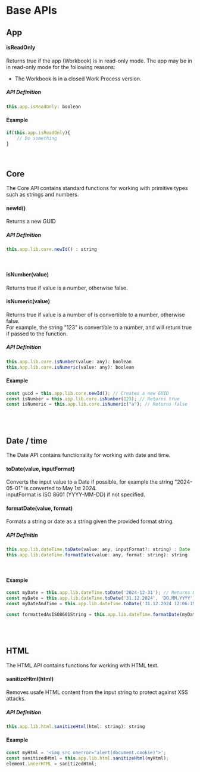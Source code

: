 # Base APIs

## App

#### isReadOnly
Returns true if the app (Workbook) is in read-only mode. The app may be in in read-only mode for the following reasons:  
- The Workbook is in a closed Work Process version.

##### API Definition
```javascript
this.app.isReadOnly: boolean
```

#### Example
```javascript
if(this.app.isReadOnly){
    // Do something
}
```

<br/>

## Core

The Core API contains standard functions for working with primitive types such as strings and numbers.

#### newId()
Returns a new GUID  

##### API Definition
```javascript
this.app.lib.core.newId() : string
```
<br/>

#### isNumber(value)
Returns true if value is a number, otherwise false.  

#### isNumeric(value)  
Returns true if value is a number of is convertible to a number, otherwise false.  
For example, the string "123" is convertible to a number, and will return true if passed to the function.  

##### API Definition
```javascript
this.app.lib.core.isNumber(value: any): boolean
this.app.lib.core.isNumeric(value: any): boolean
```

#### Example

```javascript
const guid = this.app.lib.core.newId(); // Creates a new GUID
const isNumber = this.app.lib.core.isNumber(123); // Returns true
const isNumeric = this.app.lib.core.isNumeric("a"); // Returns false
```

<br/>
<br/>

## Date / time

The Date API contains functionality for working with date and time.

#### toDate(value, inputFormat)
Converts the input value to a Date if possible, for example the string "2024-05-01" is converted to May 1st 2024.  
inputFormat is ISO 8601 (YYYY-MM-DD) if not specified.

#### formatDate(value, format)
Formats a string or date as a string given the provided format string.

##### API Definitin
```javascript
this.app.lib.dateTime.toDate(value: any, inputFormat?: string) : Date | null
this.app.lib.dateTime.formatDate(value: any, format: string): string
```
<br/>

#### Example
```javascript
const myDate = this.app.lib.dateTime.toDate('2024-12-31'); // Returns December 31st 2024 as a Date object
const myDate = this.app.lib.dateTime.toDate('31.12.2024', 'DD.MM.YYYY'); // Tue Dec 31 2024 00:00:00 GMT+0100 (Central European Standard Time) as a Date object (if your're in the GMT +1 timezone)
const myDateAndTime = this.app.lib.dateTime.toDate('31.12.2024 12:06:15', 'DD.MM.YYYY HH:mm:ss'); // Returns Tue Dec 31 2024 12:06:15 GMT+0100 (Central European Standard Time) as a Date object

const formattedAsISO8601String = this.app.lib.dateTime.formatDate(myDateAndTime, 'YYYY-MM-DD'); // Returns the string '2024-12-31'
```
<br/>
<br/>

## HTML

The HTML API contains functions for working with HTML text.

#### sanitizeHtml(html)
Removes usafe HTML content from the input string to protect against XSS attacks.  

##### API Definition
```javascript
this.app.lib.html.sanitizeHtml(html: string): string
```

#### Example
```javascript
const myHtml = '<img src onerror="alert(document.cookie)">';
const sanitizedHtml = this.app.lib.html.sanitizeHtml(myHtml);
elememt.innerHTML = sanitizedHtml;
```